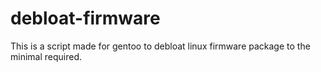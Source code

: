 # debloat-firmware
This is a script made for gentoo to debloat linux firmware package to the minimal required.
